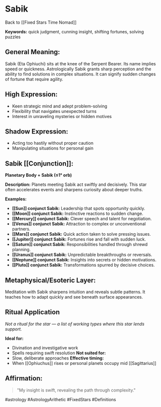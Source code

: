 # Sabik

Back to [[Fixed Stars Time Nomad]]

**Keywords:** quick judgment, cunning insight, shifting fortunes, solving puzzles

## General Meaning:
Sabik (Eta Ophiuchi) sits at the knee of the Serpent Bearer. Its name implies speed or quickness. Astrologically Sabik grants sharp perception and the ability to find solutions in complex situations. It can signify sudden changes of fortune that require agility.

## High Expression:
- Keen strategic mind and adept problem-solving
- Flexibility that navigates unexpected turns
- Interest in unraveling mysteries or hidden motives

## Shadow Expression:
- Acting too hastily without proper caution
- Manipulating situations for personal gain

## Sabik [[Conjunction]]:

**Planetary Body + Sabik (≤1° orb)**

**Description:**
Planets meeting Sabik act swiftly and decisively. This star often accelerates events and sharpens curiosity about deeper truths.

**Examples:**
- **[[Sun]] conjunct Sabik:** Leadership that spots opportunity quickly.
- **[[Moon]] conjunct Sabik:** Instinctive reactions to sudden change.
- **[[Mercury]] conjunct Sabik:** Clever speech and talent for negotiation.
- **[[Venus]] conjunct Sabik:** Attraction to complex or unconventional partners.
- **[[Mars]] conjunct Sabik:** Quick action taken to solve pressing issues.
- **[[Jupiter]] conjunct Sabik:** Fortunes rise and fall with sudden luck.
- **[[Saturn]] conjunct Sabik:** Responsibilities handled through shrewd planning.
- **[[Uranus]] conjunct Sabik:** Unpredictable breakthroughs or reversals.
- **[[Neptune]] conjunct Sabik:** Insights into secrets or hidden motivations.
- **[[Pluto]] conjunct Sabik:** Transformations spurred by decisive choices.

## Metaphysical/Esoteric Layer:
Meditation with Sabik sharpens intuition and reveals subtle patterns. It teaches how to adapt quickly and see beneath surface appearances.

## Ritual Application
*Not a ritual for the star — a list of working types where this star lends support.*

**Ideal for:**
- Divination and investigative work
- Spells requiring swift resolution
**Not suited for:**
- Slow, deliberate approaches
**Effective timing:**
- When [[Ophiuchus]] rises or personal planets occupy mid [[Sagittarius]]

## Affirmation:

> "My insight is swift, revealing the path through complexity."

#astrology #AstrologyArithetic #FixedStars #Definitions
